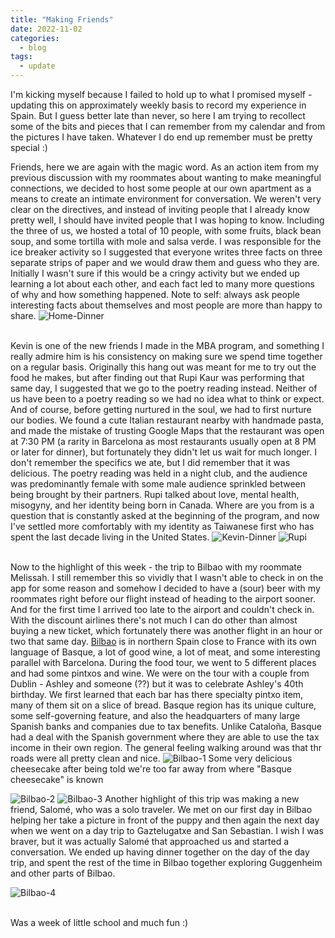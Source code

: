 ```yaml
---
title: "Making Friends"
date: 2022-11-02
categories:
  - blog
tags:
  - update
---
```


I'm kicking myself because I failed to hold up to what I promised myself - updating this on approximately weekly basis to record my experience in Spain. But I guess better late than never, so here I am trying to recollect some of the bits and pieces that I can remember from my calendar and from the pictures I have taken. Whatever I do end up remember must be pretty special :)

Friends, here we are again with the magic word. As an action item from my previous discussion with my roommates about wanting to make meaningful connections, we decided to host some people at our own apartment as a means to create an intimate environment for conversation. We weren't very clear on the directives, and instead of inviting people that I already know pretty well, I should have invited people that I was hoping to know. Including the three of us, we hosted a total of 10 people, with some fruits, black bean soup, and some tortilla with mole and salsa verde. I was responsible for the ice breaker activity so I suggested that everyone writes three facts on three separate strips of paper and we would draw them and guess who they are. Initially I wasn't sure if this would be a cringy activity but we ended up learning a lot about each other, and each fact led to many more questions of why and how something happened. Note to self: always ask people interesting facts about themselves and most people are more than happy to share. 
![Home-Dinner](../../cykreng.github.io/assets/images/home-dinner.JPG) <br/> <br/>

 Kevin is one of the new friends I made in the MBA program, and something I really admire him is his consistency on making sure we spend time together on a regular basis. Originally this hang out was meant for me to try out the food he makes, but after finding out that Rupi Kaur was performing that same day, I suggested that we go to the poetry reading instead. Neither of us have been to a poetry reading so we had no idea what to think or expect. And of course, before getting nurtured in the soul, we had to first nurture our bodies. We found a cute Italian restaurant nearby with handmade pasta, and made the mistake of trusting Google Maps that the restaurant was open at 7:30 PM (a rarity in Barcelona as most restaurants usually open at 8 PM or later for dinner), but fortunately they didn't let us wait for much longer. I don't remember the specifics we ate, but I did remember that it was delicious. The poetry reading was held in a night club, and the audience was predominantly female with some male audience sprinkled between being brought by their partners. Rupi talked about love, mental health, misogyny, and her identity being born in Canada. Where are you from is a question that is constantly asked at the beginning of the program, and now I've settled more comfortably with my identity as Taiwanese first who has spent the last decade living in the United States.
![Kevin-Dinner](../../cykreng.github.io/assets/images/kevin-rupi-dinner.jpg)
![Rupi](../../cykreng.github.io/assets/images/rupi.jpg) <br/> <br/>

 Now to the highlight of this week - the trip to Bilbao with my roommate Melissah. I still remember this so vividly that I wasn't able to check in on the app for some reason and somehow I decided to have a (sour) beer with my roommates right before our flight instead of heading to the airport sooner. And for the first time I arrived too late to the airport and couldn't check in. With the discount airlines there's not much I can do other than almost buying a new ticket, which fortunately there was another flight in an hour or two that same day. [Bilbao](https://en.wikipedia.org/wiki/Bilbao) is in northern Spain close to France with its own language of Basque, a lot of good wine, a lot of meat, and some interesting parallel with Barcelona. During the food tour, we went to 5 different places and had some pintxos and wine. We were on the tour with a couple from Dublin - Ashley and someone (??) but it was to celebrate Ashley's 40th birthday. We first learned that each bar has there specialty pintxo item, many of them sit on a slice of bread. Basque region has its unique culture, some self-governing feature, and also the headquarters of many large Spanish banks and companies due to tax benefits. Unlike Cataloña, Basque had a deal with the Spanish government where they are able to use the tax income in their own region. The general feeling walking around was that thr roads were all pretty clean and nice. 
![Bilbao-1](../../cykreng.github.io/assets/images/bilbao-1.jpg) Some very delicious cheesecake after being told we're too far away from where "Basque cheesecake" is known

![Bilbao-2](../../cykreng.github.io/assets/images/bilbao-2.jpg) 
![Bilbao-3](../../cykreng.github.io/assets/images/bilbao-3.jpg) 
 Another highlight of this trip was making a new friend, Salomé, who was a solo traveler. We met on our first day in Bilbao helping her take a picture in front of the puppy and then again the next day when we went on a day trip to Gaztelugatxe and San Sebastian. I wish I was braver, but it was actually Salomé that approached us and started a conversation. We ended up having dinner together on the day of the day trip, and spent the rest of the time in Bilbao together exploring Guggenheim and other parts of Bilbao.

![Bilbao-4](../../cykreng.github.io/assets/images/bilbao-4.jpg) 
<br/> <br/>

Was a week of little school and much fun :)